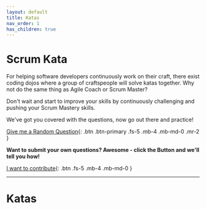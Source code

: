 ```yaml
---
layout: default
title: Katas
nav_order: 1
has_children: true
---
```


# Scrum Kata
For helping software developers continuously work on their craft, there exist coding dojos where a group of craftspeople will solve katas together. Why not do the same thing as Agile Coach or Scrum Master?

Don't wait and start to improve your skills by continuously challenging and pushing your Scrum Mastery skills.

We've got you covered with the questions, now go out there and practice!

[Give me a Random Question](/random.html){: .btn .btn-primary .fs-5 .mb-4 .mb-md-0 .mr-2 }


**Want to submit your own questions? Awesome - click the Button and we'll tell you how!**

[I want to contribute](/scrum-kata/contribute){: .btn .fs-5 .mb-4 .mb-md-0 }

---
# Katas
